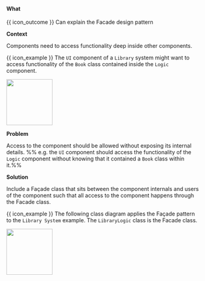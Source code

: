 <div id="title">

#### What

</div>

<span id="prereqs"></span>

<span id="outcomes">{{ icon_outcome }} Can explain the Facade design pattern</span>

<div id="body">

**Context**

Components need to access functionality deep inside other components. 

<tip-box>

{{ icon_example }} The `UI` component of a `Library` system might want to access functionality of the `Book` class contained inside the `Logic` component.

<img src="{{baseUrl}}/designPatterns/facade/what/images/textBook.png" height="120" />
<p/>

</tip-box>

**Problem**

Access to the component should be allowed without exposing its internal details. %%&nbsp;e.g.  the `UI` component should access the functionality of the `Logic` component without knowing that it contained a `Book` class within it.%%

**Solution**

Include a <tooltip content="a French word that means 'front of a building'">Façade</tooltip> class that sits between the component internals and users of the component such that all access to the component happens through the Facade class. 

<tip-box>

{{ icon_example }} The following class diagram applies the Façade pattern to the `Library System` example. The `LibraryLogic` class is the Facade class.

<img src="{{baseUrl}}/designPatterns/facade/what/images/textLibraryBook.png" height="120" />
<p/>

</tip-box>

</div>

<div id="extras">

<include src="exercises.md" />

</div>